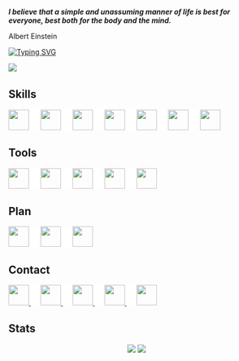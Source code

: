 _**I believe that a simple and unassuming manner of life is best for everyone, best both for the body and the mind.**_

Albert Einstein

[![Typing SVG](https://readme-typing-svg.herokuapp.com?font=fira+code&color=%2300CCCC&center=true&vCenter=true&multiline=true&size=32&width=1200&height=130&lines=Hi+there+%F0%9F%91%8B;Welcome+to+my+Github+Profile;I'm+Yuran+-+a+Web+Developer)](https://git.io/typing-svg)

![](https://komarev.com/ghpvc/?username=yuran1811&style=flat-square&color=00CCCC)

## Skills

<img src="https://cdn.jsdelivr.net/gh/devicons/devicon/icons/html5/html5-original.svg" width="40" height="40"> <img src="./src/_blank.png" width="15" height="40"> <img src="https://cdn.jsdelivr.net/gh/devicons/devicon/icons/css3/css3-original.svg" width="40" height="40"> <img src="./src/_blank.png" width="15" height="40"> <img src="https://cdn.jsdelivr.net/gh/devicons/devicon/icons/sass/sass-original.svg" width="40" height="40"> <img src="./src/_blank.png" width="15" height="40"> <img src="https://cdn.jsdelivr.net/gh/devicons/devicon/icons/javascript/javascript-original.svg" width="40" height="40"> <img src="./src/_blank.png" width="15" height="40"> <img src="https://cdn.jsdelivr.net/gh/devicons/devicon/icons/nodejs/nodejs-original.svg" width="40" height="40"> <img src="./src/_blank.png" width="15" height="40"> <img src="https://cdn.jsdelivr.net/gh/devicons/devicon/icons/express/express-original.svg" width="40" height="40"/> <img src="./src/_blank.png" width="15" height="40"> <img src="https://cdn.jsdelivr.net/gh/devicons/devicon/icons/cplusplus/cplusplus-original.svg" width="40" height="40">

## Tools

<img src="https://cdn.jsdelivr.net/gh/devicons/devicon/icons/photoshop/photoshop-plain.svg" width="40" height="40"/> <img src="./src/_blank.png" width="15" height="40"> <img src="https://cdn.jsdelivr.net/gh/devicons/devicon/icons/illustrator/illustrator-plain.svg" width="40" height="40"/> <img src="./src/_blank.png" width="15" height="40"> <img src="https://cdn.jsdelivr.net/gh/devicons/devicon/icons/git/git-original.svg" width="40" height="40"/> <img src="./src/_blank.png" width="15" height="40"> <img src="https://cdn.jsdelivr.net/gh/devicons/devicon/icons/github/github-original.svg" width="40" height="40"/> <img src="./src/_blank.png" width="15" height="40"> <img src="https://cdn.jsdelivr.net/gh/devicons/devicon/icons/figma/figma-original.svg" width="40" height="40"/>

## Plan

<img src="https://cdn.jsdelivr.net/gh/devicons/devicon/icons/react/react-original.svg" width="40" height="40"/> <img src="./src/_blank.png" width="15" height="40"> <img src="https://cdn.jsdelivr.net/gh/devicons/devicon/icons/nextjs/nextjs-original.svg" width="40" height="40"/> <img src="./src/_blank.png" width="15" height="40"> <img src="https://cdn.jsdelivr.net/gh/devicons/devicon/icons/typescript/typescript-original.svg" width="40" height="40"/>

## Contact

<a href="https://github.com/yuran1811"> <img src="https://cdn.jsdelivr.net/gh/devicons/devicon/icons/github/github-original.svg" width="40" height="40"/> </a> <img src="./src/_blank.png" width="15" height="40"> <a href="https://www.facebook.com/YuranLegends/"> <img src="https://cdn.jsdelivr.net/gh/devicons/devicon/icons/facebook/facebook-original.svg" width="40" height="40"/> </a> <img src="./src/_blank.png" width="15" height="40"> <a href="https://www.instagram.com/_yuranlegends_"> <img src="https://cdn-icons-png.flaticon.com/512/174/174855.png" width="40" height="40"/> </a> <img src="./src/_blank.png" width="15" height="40"> <a href="https://www.youtube.com/channel/UCLXNBb-jZRS_3o_itGGrGRA?view_as=subscriber"> <img src="https://cdn-icons-png.flaticon.com/512/174/174883.png" width="40" height="40"/> </a> <img src="./src/_blank.png" width="15" height="40"> <a href="https://www.linkedin.com/in/yuran-legends-6252b6222/"> <img src="https://cdn.jsdelivr.net/gh/devicons/devicon/icons/linkedin/linkedin-original.svg" width="40" height="40"/> </a>

## Stats

<div align="center">
	<img height="165" align="center" src="https://github-readme-stats.vercel.app/api/top-langs/?username=yuran1811&layout=compact&theme=noctis_minimus&langs_count=8"> <img height="165" align="center" src="https://github-readme-stats.vercel.app/api?username=yuran1811&show_icons=true&theme=noctis_minimus">
</div>
